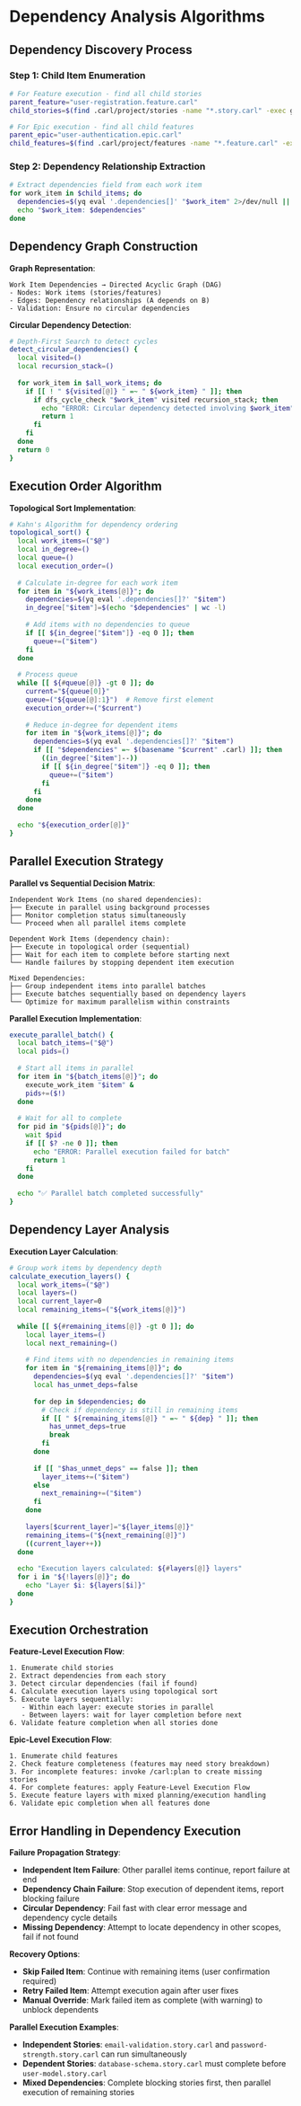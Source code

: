 # Dependency Analysis Algorithms

## Dependency Discovery Process

### Step 1: Child Item Enumeration
```bash
# For Feature execution - find all child stories
parent_feature="user-registration.feature.carl"
child_stories=$(find .carl/project/stories -name "*.story.carl" -exec grep -l "parent_feature: $(basename "$parent_feature" .feature.carl)" {} \;)

# For Epic execution - find all child features  
parent_epic="user-authentication.epic.carl"
child_features=$(find .carl/project/features -name "*.feature.carl" -exec grep -l "parent_epic: $(basename "$parent_epic" .epic.carl)" {} \;)
```

### Step 2: Dependency Relationship Extraction
```bash
# Extract dependencies field from each work item
for work_item in $child_items; do
  dependencies=$(yq eval '.dependencies[]' "$work_item" 2>/dev/null || echo "")
  echo "$work_item: $dependencies"
done
```

## Dependency Graph Construction

**Graph Representation**:
```
Work Item Dependencies → Directed Acyclic Graph (DAG)
- Nodes: Work items (stories/features)
- Edges: Dependency relationships (A depends on B)
- Validation: Ensure no circular dependencies
```

**Circular Dependency Detection**:
```bash
# Depth-First Search to detect cycles
detect_circular_dependencies() {
  local visited=()
  local recursion_stack=()
  
  for work_item in $all_work_items; do
    if [[ ! " ${visited[@]} " =~ " ${work_item} " ]]; then
      if dfs_cycle_check "$work_item" visited recursion_stack; then
        echo "ERROR: Circular dependency detected involving $work_item"
        return 1
      fi
    fi
  done
  return 0
}
```

## Execution Order Algorithm

**Topological Sort Implementation**:
```bash
# Kahn's Algorithm for dependency ordering
topological_sort() {
  local work_items=("$@")
  local in_degree=()
  local queue=()
  local execution_order=()
  
  # Calculate in-degree for each work item
  for item in "${work_items[@]}"; do
    dependencies=$(yq eval '.dependencies[]?' "$item")
    in_degree["$item"]=$(echo "$dependencies" | wc -l)
    
    # Add items with no dependencies to queue
    if [[ ${in_degree["$item"]} -eq 0 ]]; then
      queue+=("$item")
    fi
  done
  
  # Process queue
  while [[ ${#queue[@]} -gt 0 ]]; do
    current="${queue[0]}"
    queue=("${queue[@]:1}")  # Remove first element
    execution_order+=("$current")
    
    # Reduce in-degree for dependent items
    for item in "${work_items[@]}"; do
      dependencies=$(yq eval '.dependencies[]?' "$item")
      if [[ "$dependencies" =~ $(basename "$current" .carl) ]]; then
        ((in_degree["$item"]--))
        if [[ ${in_degree["$item"]} -eq 0 ]]; then
          queue+=("$item")
        fi
      fi
    done
  done
  
  echo "${execution_order[@]}"
}
```

## Parallel Execution Strategy

**Parallel vs Sequential Decision Matrix**:
```
Independent Work Items (no shared dependencies):
├── Execute in parallel using background processes
├── Monitor completion status simultaneously  
└── Proceed when all parallel items complete

Dependent Work Items (dependency chain):
├── Execute in topological order (sequential)
├── Wait for each item to complete before starting next
└── Handle failures by stopping dependent item execution

Mixed Dependencies:
├── Group independent items into parallel batches
├── Execute batches sequentially based on dependency layers
└── Optimize for maximum parallelism within constraints
```

**Parallel Execution Implementation**:
```bash
execute_parallel_batch() {
  local batch_items=("$@")
  local pids=()
  
  # Start all items in parallel
  for item in "${batch_items[@]}"; do
    execute_work_item "$item" &
    pids+=($!)
  done
  
  # Wait for all to complete
  for pid in "${pids[@]}"; do
    wait $pid
    if [[ $? -ne 0 ]]; then
      echo "ERROR: Parallel execution failed for batch"
      return 1
    fi
  done
  
  echo "✅ Parallel batch completed successfully"
}
```

## Dependency Layer Analysis

**Execution Layer Calculation**:
```bash
# Group work items by dependency depth
calculate_execution_layers() {
  local work_items=("$@")
  local layers=()
  local current_layer=0
  local remaining_items=("${work_items[@]}")
  
  while [[ ${#remaining_items[@]} -gt 0 ]]; do
    local layer_items=()
    local next_remaining=()
    
    # Find items with no dependencies in remaining items
    for item in "${remaining_items[@]}"; do
      dependencies=$(yq eval '.dependencies[]?' "$item")
      local has_unmet_deps=false
      
      for dep in $dependencies; do
        # Check if dependency is still in remaining items
        if [[ " ${remaining_items[@]} " =~ " ${dep} " ]]; then
          has_unmet_deps=true
          break
        fi
      done
      
      if [[ "$has_unmet_deps" == false ]]; then
        layer_items+=("$item")
      else
        next_remaining+=("$item")
      fi
    done
    
    layers[$current_layer]="${layer_items[@]}"
    remaining_items=("${next_remaining[@]}")
    ((current_layer++))
  done
  
  echo "Execution layers calculated: ${#layers[@]} layers"
  for i in "${!layers[@]}"; do
    echo "Layer $i: ${layers[$i]}"
  done
}
```

## Execution Orchestration

**Feature-Level Execution Flow**:
```
1. Enumerate child stories
2. Extract dependencies from each story
3. Detect circular dependencies (fail if found)
4. Calculate execution layers using topological sort
5. Execute layers sequentially:
   - Within each layer: execute stories in parallel
   - Between layers: wait for layer completion before next
6. Validate feature completion when all stories done
```

**Epic-Level Execution Flow**:
```
1. Enumerate child features
2. Check feature completeness (features may need story breakdown)
3. For incomplete features: invoke /carl:plan to create missing stories
4. For complete features: apply Feature-Level Execution Flow
5. Execute feature layers with mixed planning/execution handling
6. Validate epic completion when all features done
```

## Error Handling in Dependency Execution

**Failure Propagation Strategy**:
- **Independent Item Failure**: Other parallel items continue, report failure at end
- **Dependency Chain Failure**: Stop execution of dependent items, report blocking failure
- **Circular Dependency**: Fail fast with clear error message and dependency cycle details
- **Missing Dependency**: Attempt to locate dependency in other scopes, fail if not found

**Recovery Options**:
- **Skip Failed Item**: Continue with remaining items (user confirmation required)
- **Retry Failed Item**: Attempt execution again after user fixes
- **Manual Override**: Mark failed item as complete (with warning) to unblock dependents

**Parallel Execution Examples**:
- **Independent Stories**: `email-validation.story.carl` and `password-strength.story.carl` can run simultaneously
- **Dependent Stories**: `database-schema.story.carl` must complete before `user-model.story.carl`
- **Mixed Dependencies**: Complete blocking stories first, then parallel execution of remaining stories